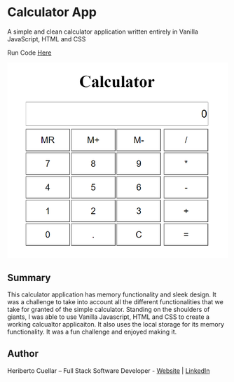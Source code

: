 # Calculator App
A simple and clean calculator application written entirely in Vanilla JavaScript, HTML and CSS

Run Code [Here](https://hcuellar-coder.github.io/CalculatorApp/)

![Calculator App](./images/calculatorApp.PNG)

## Summary
This calculator application has memory functionality and sleek design. It was a challenge to take into account all the different functionalities that we take for granted of the simple calculator. Standing on the shoulders of giants, I was able to use Vanilla Javascript, HTML and CSS to create a working calcualtor applicaiton. It also uses the local storage for its memory functionality. It was a fun challenge and enjoyed making it. 

## Author
Heriberto Cuellar – Full Stack Software Developer - [Website](https://heribertocuellar.com) | [LinkedIn](https://www.linkedin.com/in/heriberto-cuellar/)
